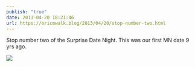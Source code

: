 ```yaml
---
publish: "true"
date: 2013-04-20 18:21:46
url: https://ericmwalk.blog/2013/04/20/stop-number-two.html
---
```


Stop number two of the Surprise Date Night.  This was our first MN date 9 yrs ago.

![](https://ericmwalk.blog/uploads/2022/3b5ea8f017.jpg)